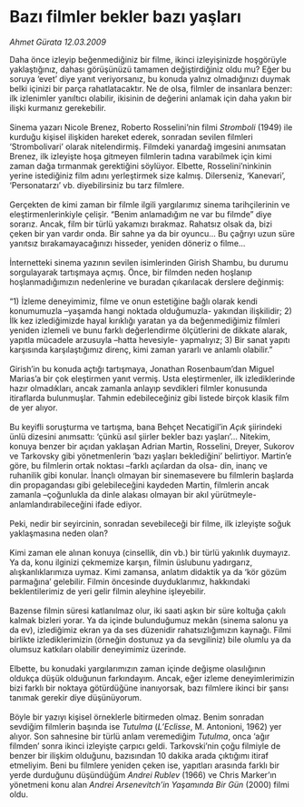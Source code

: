 # Bazı filmler bekler bazı yaşları

*Ahmet Gürata 12.03.2009*

<div class="taraf_structure_2col_1zq">
<div class="margen_n">



 <p>Daha önce izleyip beğenmediğiniz bir filme, ikinci izleyişinizde hoşgörüyle yaklaştığınız, dahası görüşünüzü tamamen değiştirdiğiniz oldu mu? Eğer bu soruya ‘evet’ diye yanıt veriyorsanız, bu konuda yalnız olmadığınızı duymak belki içinizi bir parça rahatlatacaktır. Ne de olsa, filmler de insanlara benzer: ilk izlenimler yanıltıcı olabilir, ikisinin de değerini anlamak için daha yakın bir ilişki kurmanız gerekebilir. <br/><br/>Sinema yazarı Nicole Brenez, Roberto Rosselini’nin filmi <i>Stromboli</i> (1949) ile kurduğu kişisel ilişkiden hareket ederek, sonradan sevilen filmleri ‘Strombolivari’ olarak nitelendirmiş. Filmdeki yanardağ imgesini anımsatan Brenez, ilk izleyişte hoşa gitmeyen filmlerin tadına varabilmek için kimi zaman dağa tırmanmak gerektiğini söylüyor. Elbette, Rosselini’ninkinin yerine istediğiniz film adını yerleştirmek size kalmış. Dilerseniz, ‘Kanevari’, ‘Personatarzı’ vb. diyebilirsiniz bu tarz filmlere. <br/><br/>Gerçekten de kimi zaman bir filmle ilgili yargılarımız sinema tarihçilerinin ve eleştirmenlerinkiyle çelişir. “Benim anlamadığım ne var bu filmde” diye sorarız. Ancak, film bir türlü yakamızı bırakmaz. Rahatsız olsak da, bizi çeken bir yan vardır onda. Bir sahne ya da bir oyuncu... Bu çağrıyı uzun süre yanıtsız bırakamayacağınızı hisseder, yeniden döneriz o filme... <br/><br/>İnternetteki sinema yazının sevilen isimlerinden Girish Shambu, bu durumu sorgulayarak tartışmaya açmış. Önce, bir filmden neden hoşlanıp hoşlanmadığımızın nedenlerine ve buradan çıkarılacak derslere değinmiş: <br/><br/>“1) İzleme deneyimimiz, filme ve onun estetiğine bağlı olarak kendi konumumuzla –yaşamda hangi noktada olduğumuzla- yakından ilişkilidir; 2) İlk kez izlediğimizde hayal kırıklığı yaratan ya da beğenmediğimiz filmleri yeniden izlemeli ve bunu farklı değerlendirme ölçütlerini de dikkate alarak, yapıtla mücadele arzusuyla –hatta hevesiyle- yapmalıyız; 3) Bir sanat yapıtı karşısında karşılaştığımız direnç, kimi zaman yararlı ve anlamlı olabilir.” <br/><br/>Girish’in bu konuda açtığı tartışmaya, Jonathan Rosenbaum’dan Miguel Marias’a bir çok eleştirmen yanıt vermiş. Usta eleştirmenler, ilk izlediklerinde hazır olmadıkları, ancak zamanla anlayıp sevdikleri filmler konusunda itiraflarda bulunmuşlar. Tahmin edebileceğiniz gibi listede birçok klasik film de yer alıyor. <br/><br/>Bu keyifli soruşturma ve tartışma, bana Behçet Necatigil’in <i>Açık</i> şiirindeki ünlü dizesini anımsattı: ‘çünkü asıl şiirler bekler bazı yaşları’... Nitekim, konuya benzer bir açıdan yaklaşan Adrian Martin, Rosselini, Dreyer, Sukorov ve Tarkovsky gibi yönetmenlerin ‘bazı yaşları beklediğini’ belirtiyor. Martin’e göre, bu filmlerin ortak noktası –farklı açılardan da olsa- din, inanç ve ruhanilik gibi konular. İnançlı olmayan bir sinemasevere bu filmlerin başlarda din propagandası gibi gelebileceğini kaydeden Martin, filmlerin ancak zamanla –çoğunlukla da dinle alakası olmayan bir akıl yürütmeyle- anlamlandırabileceğini ifade ediyor. <br/><br/>Peki, nedir bir seyircinin, sonradan sevebileceği bir filme, ilk izleyişte soğuk yaklaşmasına neden olan? <br/><br/>Kimi zaman ele alınan konuya (cinsellik, din vb.) bir türlü yakınlık duymayız. Ya da, konu ilginizi çekmemize karşın, filmin üslubunu yadırgarız, alışkanlıklarımıza uymaz. Kimi zamansa, anlatım didaktik ya da ‘kör gözüm parmağına’ gelebilir. Filmin öncesinde duyduklarımız, hakkındaki beklentilerimiz de yeri gelir filmin aleyhine işleyebilir. <br/><br/>Bazense filmin süresi katlanılmaz olur, iki saati aşkın bir süre koltuğa çakılı kalmak bizleri yorar. Ya da içinde bulunduğumuz mekân (sinema salonu ya da ev), izlediğimiz ekran ya da ses düzenidir rahatsızlığımızın kaynağı. Filmi birlikte izlediklerimizin (örneğin dostunuz ya da sevgiliniz) bile olumlu ya da olumsuz katkıları olabilir deneyimimiz üzerinde. <br/><br/>Elbette, bu konudaki yargılarımızın zaman içinde değişme olasılığının oldukça düşük olduğunun farkındayım. Ancak, eğer izleme deneyimlerimizin bizi farklı bir noktaya götürdüğüne inanıyorsak, bazı filmlere ikinci bir şansı tanımak gerekir diye düşünüyorum. <br/><br/>Böyle bir yazıyı kişisel örneklerle bitirmeden olmaz. Benim sonradan sevdiğim filmlerin başında ise <i>Tutulma</i> (<i>L’Eclisse</i>, M. Antonioni, 1962) yer alıyor. Son sahnesine bir türlü anlam veremediğim <i>Tutulma</i>, onca ‘ağır filmden’ sonra ikinci izleyişte çarpıcı geldi. Tarkovski’nin çoğu filmiyle de benzer bir ilişkim olduğunu, bazısından 10 dakika arada çıktığımı itiraf etmeliyim. Beni bu filmlere yeniden çeken ise, yapıtları arasında farklı bir yerde durduğunu düşündüğüm <i>Andrei Rublev</i> (1966) ve Chris Marker’ın yönetmeni konu alan <i>Andrei Arsenevitch’in Yaşamında Bir Gün</i> (2000) filmi oldu.</p>
<br/>
<br/>
<br/>



<br/>


<div id="taraf_not">
</div>

</div>


</div>
